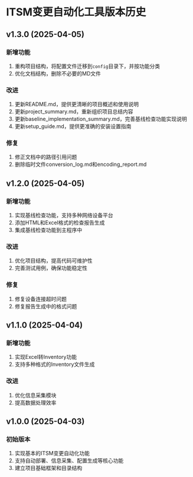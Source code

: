 # ITSM变更自动化工具版本历史

## v1.3.0 (2025-04-05)

### 新增功能
1. 重构项目结构，将配置文件迁移到`config`目录下，并按功能分类
2. 优化文档结构，删除不必要的MD文件

### 改进
1. 更新README.md，提供更清晰的项目概述和使用说明
2. 更新project_summary.md，重新组织项目总结内容
3. 更新baseline_implementation_summary.md，完善基线检查功能实现说明
4. 更新setup_guide.md，提供更准确的安装设置指南

### 修复
1. 修正文档中的路径引用问题
2. 删除临时文件conversion_log.md和encoding_report.md

## v1.2.0 (2025-04-05)

### 新增功能
1. 实现基线检查功能，支持多种网络设备平台
2. 添加HTML和Excel格式的检查报告生成
3. 集成基线检查功能到主程序中

### 改进
1. 优化项目结构，提高代码可维护性
2. 完善测试用例，确保功能稳定性

### 修复
1. 修复设备连接超时问题
2. 修复报告生成中的格式问题

## v1.1.0 (2025-04-04)

### 新增功能
1. 实现Excel转Inventory功能
2. 支持多种格式的Inventory文件生成

### 改进
1. 优化信息采集模块
2. 提高数据处理效率

## v1.0.0 (2025-04-03)

### 初始版本
1. 实现基本的ITSM变更自动化功能
2. 支持自动部署、信息采集、配置生成等核心功能
3. 建立项目基础框架和目录结构